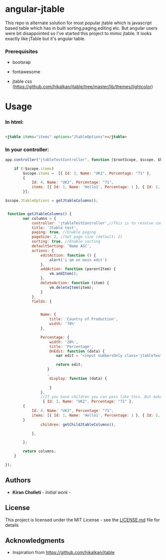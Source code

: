 # angular-jtable
This repo is alternate solution for most popular jtable which is javascript based table which has in built sorting,paging,editing etc. But angular users were bit disappointed so I've started this project to mimic jtable. It looks exactly like jTable but it's angular table.

### Prerequisites
- bootsrap

- fontawesome

- jtable css (https://github.com/hikalkan/jtable/tree/master/lib/themes/lightcolor)

# Usage

### In html:
``` html

<jtable items="items" options="JtableOptions"></jtable>
```

### In your controller:
```js
app.controller("jtableTestController", function ($rootScope, $scope, $http, $timeout, $state, $uibModal) {

    if (!$scope.items)
        $scope.items =  [{ Id: 3, Name: "UK2", Percentage: "71" },
        {
            Id: 4, Name: "UK3", Percentage: "71",
            items: [{ Id: 1, Name: 'Hello1', Percentage: 1 }, { Id: 2, Name: 'Hello2', Percentage: 2 }, ]
        }];

$scope.JtableOptions = getJtableColumns();


 function getJtableColumns() {
        var columns = {
            controller: 'jtableTestController',//This is to resolve controller methods that you used in Display,OnEdit functions
            title: 'Jtable test',
            paging: true, //Enable paging
            pageSize: 2, //Set page size (default: 2)
            sorting: true, //Enable sorting
            defaultSorting: 'Name ASC',
            actions: {
                editAction: function () {
                    alert('i am on main edit')
                },
                addAction: function (parentItem) {
                    vm.addItem();
                },
                deleteAction: function (item) {
                    vm.deleteItem(item);
                }
            },
            fields: {


                Name: {
                    title: 'Country of Production',
                    width: '70%'
                },

                Percentage: {
                    width: '20%',
                    title: 'Percentage',
                    OnEdit: function (data) {
                       var edit = "<input numbersOnly class='jtableTextbox numbersOnly'  type='text' ng-model='item.Percentage' />"

                       return edit;
                   }
                   ,
                    display: function (data) {
                      
                    }
                },
                //If you have children you can pass like this. But make sure you pass data like this for $scope.items
                 { Id: 3, Name: "UK2", Percentage: "71" },
        {
            Id: 4, Name: "UK3", Percentage: "71",
            items: [{ Id: 1, Name: 'Hello1', Percentage: 1 }, { Id: 2, Name: 'Hello2', Percentage: 2 }, ]
        }
                children: getChildJtableColumns(),

            },

        };

        return columns;
    }

});
```


## Authors

* **Kiran Cholleti** - *Initial work* - 



## License

This project is licensed under the MIT License - see the [LICENSE.md](LICENSE.md) file for details

## Acknowledgments
* Inspiration from https://github.com/hikalkan/jtable

